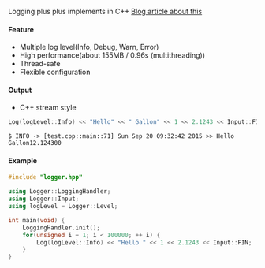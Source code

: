 Logging plus plus implements in C++
[Blog article about this](http://override.rocks/2015/09/13/logging-in-cpp/)

#### Feature
- Multiple log level(Info, Debug, Warn, Error)
- High performance(about 155MB / 0.96s (multithreading))
- Thread-safe
- Flexible configuration

#### Output
- C++ stream style
```c++
Log(logLevel::Info) << "Hello" << " Gallon" << 1 << 2.1243 << Input::FIN;
```
`
$ INFO -> [test.cpp::main::71] Sun Sep 20 09:32:42 2015 >> Hello Gallon12.124300
`

#### Example
```c++
#include "logger.hpp"

using Logger::LoggingHandler;
using Logger::Input;
using logLevel = Logger::Level;

int main(void) {
    LoggingHandler.init();
    for(unsigned i = 1; i < 100000; ++ i) {
        Log(logLevel::Info) << "Hello " << 1 << 2.1243 << Input::FIN;  // c++ stream style
    }
}
```
